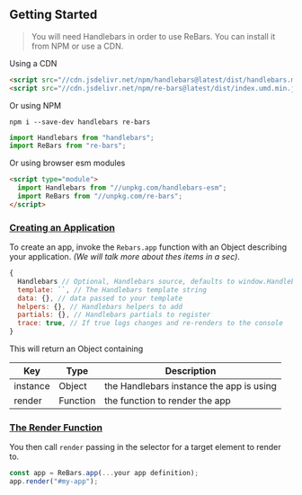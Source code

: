 ## Getting Started

> You will need Handlebars in order to use ReBars. You can install it from NPM or use a CDN.


Using a CDN

```html
<script src="//cdn.jsdelivr.net/npm/handlebars@latest/dist/handlebars.min.js"></script>
<script src="//cdn.jsdelivr.net/npm/re-bars@latest/dist/index.umd.min.js"></script>
```

Or using NPM

```shell
npm i --save-dev handlebars re-bars
```

```javascript
import Handlebars from "handlebars";
import ReBars from "re-bars";
```

Or using browser esm modules

```html
<script type="module">
  import Handlebars from "//unpkg.com/handlebars-esm";
  import ReBars from "//unpkg.com/re-bars";
</script>
```

### [Creating an Application](#creating-an-application)

To create an app, invoke the `Rebars.app` function with an Object describing your application. _(We will talk more about thes items in a sec)_.

```javascript
{
  Handlebars // Optional, Handlebars source, defaults to window.Handlebars
  template: ``, // The Handlebars template string
  data: {}, // data passed to your template
  helpers: {}, // Handlebars helpers to add
  partials: {}, // Handlebars partials to register
  trace: true, // If true logs changes and re-renders to the console
}
```

This will return an Object containing

| Key | Type | Description |
| - | - | - |
| instance | Object | the Handlebars instance the app is using |
| render | Function | the function to render the app  |

### [The Render Function](#the-render-function)
You then call `render` passing in the selector for a target element to render to.

```javascript
const app = ReBars.app(...your app definition);
app.render("#my-app");
```
